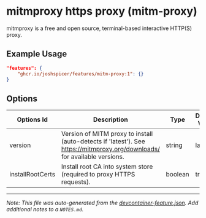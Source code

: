 
# mitmproxy https proxy (mitm-proxy)

mitmproxy is a free and open source, terminal-based interactive HTTP(S) proxy.

## Example Usage

```json
"features": {
    "ghcr.io/joshspicer/features/mitm-proxy:1": {}
}
```

## Options

| Options Id | Description | Type | Default Value |
|-----|-----|-----|-----|
| version | Version of MITM proxy to install (auto-detects if 'latest'). See https://mitmproxy.org/downloads/ for available versions. | string | latest |
| installRootCerts | Install root CA into system store (required to proxy HTTPS requests). | boolean | true |



---

_Note: This file was auto-generated from the [devcontainer-feature.json](https://github.com/joshspicer/features/blob/main/src/mitm-proxy/devcontainer-feature.json).  Add additional notes to a `NOTES.md`._

